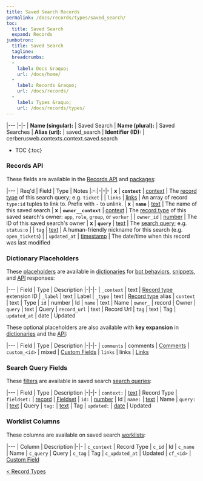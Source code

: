 ```yaml
---
title: Saved Search Records
permalink: /docs/records/types/saved_search/
toc:
  title: Saved Search
  expand: Records
jumbotron:
  title: Saved Search
  tagline: 
  breadcrumbs:
  -
    label: Docs &raquo;
    url: /docs/home/
  -
    label: Records &raquo;
    url: /docs/records/
  -
    label: Types &raquo;
    url: /docs/records/types/
---
```


|---
|-|-
| **Name (singular):** | Saved Search
| **Name (plural):** | Saved Searches
| **Alias (uri):** | saved_search
| **Identifier (ID):** | cerberusweb.contexts.context.saved.search

* TOC
{:toc}

### Records API

These fields are available in the [Records API](/docs/api/endpoints/records/) and [packages](/docs/packages/):

|---
| Req'd | Field | Type | Notes
|:-:|-|-|-
| **x** | **`context`** | [context](/docs/records/fields/types/context/) | The [record type](/docs/records/types/) of this search query; e.g. `ticket` 
|   | `links` | [links](/docs/records/fields/types/links/) | An array of record `type:id` tuples to link to. Prefix with `-` to unlink. 
| **x** | **`name`** | [text](/docs/records/fields/types/text/) | The name of this saved search 
| **x** | **`owner__context`** | [context](/docs/records/fields/types/context/) | The [record type](/docs/records/types/) of this saved search's owner: `app`, `role`, `group`, or `worker` 
|   | `owner_id` | [number](/docs/records/fields/types/number/) | The ID of this saved search's owner 
| **x** | **`query`** | [text](/docs/records/fields/types/text/) | The [search query](/docs/search/); e.g. `status:o` 
|   | `tag` | [text](/docs/records/fields/types/text/) | A human-friendly nickname for this search (e.g. `open_tickets`) 
|   | `updated_at` | [timestamp](/docs/records/fields/types/timestamp/) | The date/time when this record was last modified 

### Dictionary Placeholders

These [placeholders](/docs/scripting/variables/#placeholders) are available in [dictionaries](/docs/bots/behaviors/dictionaries/) for [bot behaviors](/docs/bots/behaviors/), [snippets](/docs/snippets/), and [API](/docs/api/) responses:

|---
| Field | Type | Description
|-|-|-
| `_context` | text | [Record type](/docs/records/types/) extension ID
| `_label` | text | Label
| `_type` | text | [Record type](/docs/records/types/) alias
| `context` | text | Type
| `id` | number | Id
| `name` | text | Name
| `owner_` | record | Owner
| `query` | text | Query
| `record_url` | text | Record Url
| `tag` | text | Tag
| `updated_at` | date | Updated

These optional placeholders are also available with **key expansion** in [dictionaries](/docs/bots/behaviors/dictionaries/key-expansion/) and the [API](/docs/api/responses/#expanding-keys-in-api-requests):

|---
| Field | Type | Description
|-|-|-
| `comments` | comments | [Comments](/docs/bots/behaviors/dictionaries/key-expansion/#comments)
| `custom_<id>` | mixed | [Custom Fields](/docs/bots/behaviors/dictionaries/key-expansion/#custom-fields)
| `links` | links | [Links](/docs/bots/behaviors/dictionaries/key-expansion/#links)
	
### Search Query Fields

These [filters](/docs/search/#filters) are available in saved search [search queries](/docs/search/):

|---
| Field | Type | Description
|-|-|-
| `context:` | [text](/docs/search/#text) | Record Type
| `fieldset:` | [record](/docs/search/#deep-search) | [Fieldset](/docs/records/types/custom_fieldset/)
| `id:` | [number](/docs/search/#numbers) | Id
| `name:` | [text](/docs/search/#text) | Name
| `query:` | [text](/docs/search/#text) | Query
| `tag:` | [text](/docs/search/#text) | Tag
| `updated:` | [date](/docs/search/#dates) | Updated
	
### Worklist Columns

These columns are available on saved search [worklists](/docs/worklists/):

|---
| Column | Description
|-|-
| `c_context` | Record Type
| `c_id` | Id
| `c_name` | Name
| `c_query` | Query
| `c_tag` | Tag
| `c_updated_at` | Updated
| `cf_<id>` | [Custom Field](/docs/records/types/custom_field/)

<div class="section-nav">
	<div class="left">
		<a href="/docs/records/types/" class="prev">&lt; Record Types</a>
	</div>
	<div class="right align-right">
	</div>
</div>
<div class="clear"></div>